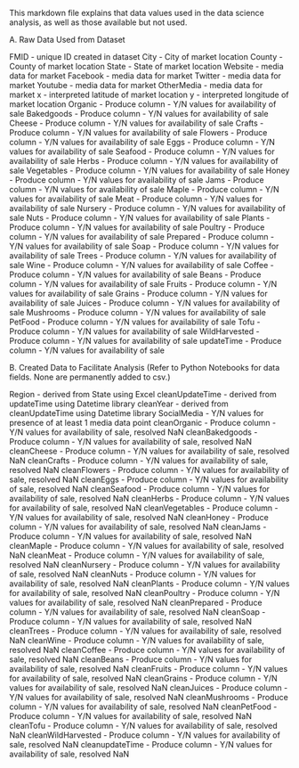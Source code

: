 This markdown file explains that data values used in the data science analysis, as well as those available but not used.

A. Raw Data Used from Dataset

FMID - unique ID created in dataset
City - City of market location
County - County of market location
State - State of market location
Website - media data for market
Facebook - media data for market
Twitter - media data for market
Youtube - media data for market
OtherMedia - media data for market
x - interpreted latitude of market location
y - interpreted longitude of market location
Organic - Produce column - Y/N values for availability of sale
Bakedgoods - Produce column - Y/N values for availability of sale
Cheese - Produce column - Y/N values for availability of sale
Crafts - Produce column - Y/N values for availability of sale
Flowers - Produce column - Y/N values for availability of sale
Eggs - Produce column - Y/N values for availability of sale
Seafood - Produce column - Y/N values for availability of sale
Herbs - Produce column - Y/N values for availability of sale
Vegetables - Produce column - Y/N values for availability of sale
Honey - Produce column - Y/N values for availability of sale
Jams - Produce column - Y/N values for availability of sale
Maple - Produce column - Y/N values for availability of sale
Meat - Produce column - Y/N values for availability of sale
Nursery - Produce column - Y/N values for availability of sale
Nuts - Produce column - Y/N values for availability of sale
Plants - Produce column - Y/N values for availability of sale
Poultry - Produce column - Y/N values for availability of sale
Prepared - Produce column - Y/N values for availability of sale
Soap - Produce column - Y/N values for availability of sale
Trees - Produce column - Y/N values for availability of sale
Wine - Produce column - Y/N values for availability of sale
Coffee - Produce column - Y/N values for availability of sale
Beans - Produce column - Y/N values for availability of sale
Fruits - Produce column - Y/N values for availability of sale
Grains - Produce column - Y/N values for availability of sale
Juices - Produce column - Y/N values for availability of sale
Mushrooms - Produce column - Y/N values for availability of sale
PetFood - Produce column - Y/N values for availability of sale
Tofu - Produce column - Y/N values for availability of sale
WildHarvested - Produce column - Y/N values for availability of sale
updateTime - Produce column - Y/N values for availability of sale

B. Created Data to Facilitate Analysis  (Refer to Python Notebooks for data fields. None are permanently added to csv.)

Region - derived from State using Excel
cleanUpdateTime - derived from updateTime using Datetime library
cleanYear - derived from cleanUpdateTime using Datetime library
SocialMedia - Y/N values for presence of at least 1 media data point
cleanOrganic - Produce column - Y/N values for availability of sale, resolved NaN
cleanBakedgoods - Produce column - Y/N values for availability of sale, resolved NaN
cleanCheese - Produce column - Y/N values for availability of sale, resolved NaN
cleanCrafts - Produce column - Y/N values for availability of sale, resolved NaN
cleanFlowers - Produce column - Y/N values for availability of sale, resolved NaN
cleanEggs - Produce column - Y/N values for availability of sale, resolved NaN
cleanSeafood - Produce column - Y/N values for availability of sale, resolved NaN
cleanHerbs - Produce column - Y/N values for availability of sale, resolved NaN
cleanVegetables - Produce column - Y/N values for availability of sale, resolved NaN
cleanHoney - Produce column - Y/N values for availability of sale, resolved NaN
cleanJams - Produce column - Y/N values for availability of sale, resolved NaN
cleanMaple - Produce column - Y/N values for availability of sale, resolved NaN
cleanMeat - Produce column - Y/N values for availability of sale, resolved NaN
cleanNursery - Produce column - Y/N values for availability of sale, resolved NaN
cleanNuts - Produce column - Y/N values for availability of sale, resolved NaN
cleanPlants - Produce column - Y/N values for availability of sale, resolved NaN
cleanPoultry - Produce column - Y/N values for availability of sale, resolved NaN
cleanPrepared - Produce column - Y/N values for availability of sale, resolved NaN
cleanSoap - Produce column - Y/N values for availability of sale, resolved NaN
cleanTrees - Produce column - Y/N values for availability of sale, resolved NaN
cleanWine - Produce column - Y/N values for availability of sale, resolved NaN
cleanCoffee - Produce column - Y/N values for availability of sale, resolved NaN
cleanBeans - Produce column - Y/N values for availability of sale, resolved NaN
cleanFruits - Produce column - Y/N values for availability of sale, resolved NaN
cleanGrains - Produce column - Y/N values for availability of sale, resolved NaN
cleanJuices - Produce column - Y/N values for availability of sale, resolved NaN
cleanMushrooms - Produce column - Y/N values for availability of sale, resolved NaN
cleanPetFood - Produce column - Y/N values for availability of sale, resolved NaN
cleanTofu - Produce column - Y/N values for availability of sale, resolved NaN
cleanWildHarvested - Produce column - Y/N values for availability of sale, resolved NaN
cleanupdateTime - Produce column - Y/N values for availability of sale, resolved NaN
